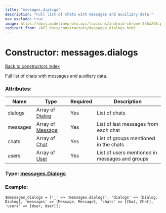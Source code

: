 ```yaml
---
title: "messages.dialogs"
description: "Full list of chats with messages and auxiliary data."
nav_exclude: true
image: https://docs.madelineproto.xyz/favicons/android-chrome-256x256.png
redirect_from: /API_docs/constructors/messages_dialogs.html
---
```

# Constructor: messages.dialogs  
[Back to constructors index](/API_docs/constructors/index.html)



Full list of chats with messages and auxiliary data.

### Attributes:

| Name     |    Type       | Required | Description |
|----------|---------------|----------|-------------|
|dialogs|Array of [Dialog](/API_docs/types/Dialog.html) | Yes|List of chats|
|messages|Array of [Message](/API_docs/types/Message.html) | Yes|List of last messages from each chat|
|chats|Array of [Chat](/API_docs/types/Chat.html) | Yes|List of groups mentioned in the chats|
|users|Array of [User](/API_docs/types/User.html) | Yes|List of users mentioned in messages and groups|



### Type: [messages.Dialogs](/API_docs/types/messages.Dialogs.html)


### Example:

```
$messages_dialogs = ['_' => 'messages.dialogs', 'dialogs' => [Dialog, Dialog], 'messages' => [Message, Message], 'chats' => [Chat, Chat], 'users' => [User, User]];
```  
